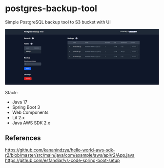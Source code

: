 # postgres-backup-tool
Simple PostgreSQL backup tool to S3 bucket with UI

![PostgreSQL backup tool screenshot](docs/postrgress-backup-tool-1.png)

Stack:
- Java 17
- Spring Boot 3
- Web Components
- Lit 2.x
- Java AWS SDK 2.x 

## References

https://github.com/kananindzya/hello-world-aws-sdk-r2/blob/master/src/main/java/com/example/aws/api/r2/App.java
https://github.com/esfandiar/vs-code-spring-boot-setup
